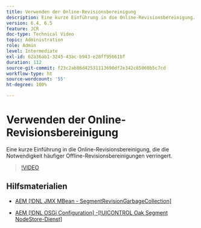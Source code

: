 ```yaml
---
title: Verwenden der Online-Revisionsbereinigung
description: Eine kurze Einführung in die Online-Revisionsbereinigung. Durch die Online-Revisionsbereinigung entfällt die Notwendigkeit einer häufigen Offline-Revisionsbereinigung.
version: 6.4, 6.5
feature: JCR
doc-type: Technical Video
topic: Administration
role: Admin
level: Intermediate
exl-id: 62a36ab1-3245-43ac-b943-e28ff95661bf
duration: 112
source-git-commit: f23c2ab86d42531113690df2e342c65060b5c7cd
workflow-type: ht
source-wordcount: '55'
ht-degree: 100%

---
```


# Verwenden der Online-Revisionsbereinigung

Eine kurze Einführung in die Online-Revisionsbereinigung, die die Notwendigkeit häufiger Offline-Revisionsbereinigungen verringert.

>[!VIDEO](https://video.tv.adobe.com/v/17004?quality=12&learn=on)

## Hilfsmaterialien

* [AEM [!DNL JMX MBean - SegmentRevisionGarbageCollection]](http://localhost:4502/system/console/jmx/org.apache.jackrabbit.oak%3Aname%3DSegment+node+store+revision+garbage+collection%2Ctype%3DSegmentRevisionGarbageCollection)

* [AEM [!DNL OSGi Configuration] -[!UICONTROL Oak Segment NodeStore-Dienst]](http://localhost:4502/system/console/configMgr/org.apache.jackrabbit.oak.segment.SegmentNodeStoreService)
